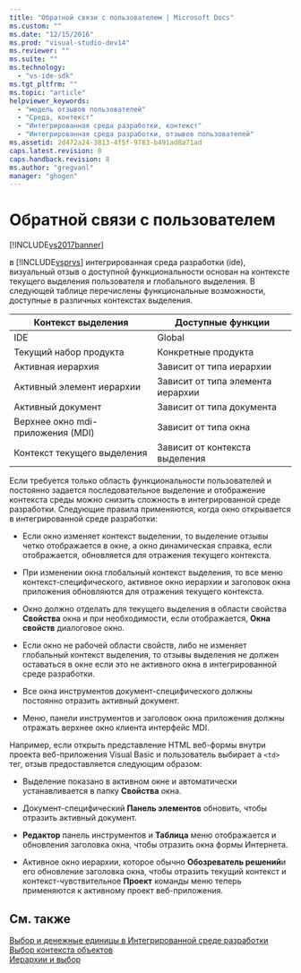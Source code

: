 ```yaml
---
title: "Обратной связи с пользователем | Microsoft Docs"
ms.custom: ""
ms.date: "12/15/2016"
ms.prod: "visual-studio-dev14"
ms.reviewer: ""
ms.suite: ""
ms.technology: 
  - "vs-ide-sdk"
ms.tgt_pltfrm: ""
ms.topic: "article"
helpviewer_keywords: 
  - "модель отзывов пользователей"
  - "Среда, контекст"
  - "Интегрированная среда разработки, контекст"
  - "Интегрированная среда разработки, отзывов пользователей"
ms.assetid: 2d472a24-3813-4f5f-9783-b491ad8a71ad
caps.latest.revision: 8
caps.handback.revision: 8
ms.author: "gregvanl"
manager: "ghogen"
---
```

# Обратной связи с пользователем
[!INCLUDE[vs2017banner](../../code-quality/includes/vs2017banner.md)]

в [!INCLUDE[vsprvs](../../code-quality/includes/vsprvs_md.md)] интегрированная среда разработки \(ide\), визуальный отзыв о доступной функциональности основан на контексте текущего выделения пользователя и глобального выделения.  В следующей таблице перечислены функциональные возможности, доступные в различных контекстах выделения.  
  
|Контекст выделения|Доступные функции|  
|------------------------|-----------------------|  
|IDE|Global|  
|Текущий набор продукта|Конкретные продукта|  
|Активная иерархия|Зависит от типа иерархии|  
|Активный элемент иерархии|Зависит от типа элемента иерархии|  
|Активный документ|Зависит от типа документа|  
|Верхнее окно mdi\-приложения \(MDI\)|Зависит от типа окна|  
|Контекст текущего выделения|Зависит от контекста выделения|  
  
 Если требуется только область функциональности пользователей и постоянно задается последовательное выделение и отображение контекста среды можно снизить сложность в интегрированной среде разработки.  Следующие правила применяются, когда окно открывается в интегрированной среде разработки:  
  
-   Если окно изменяет контекст выделении, то выделение отзывы четко отображается в окне, а окно динамическая справка, если отображается, обновляется для отражения текущего контекста.  
  
-   При изменении окна глобальный контекст выделения, то все меню контекст\-специфического, активное окно иерархии и заголовок окна приложения обновляются для отражения текущего контекста.  
  
-   Окно должно отделать для текущего выделения в области свойства **Свойства** окна и при необходимости, если отображается,  **Окна свойств** диалоговое окно.  
  
-   Если окно не рабочей области свойств, либо не изменяет глобальный контекст выделения, то отзывы выделения не должен оставаться в окне если это не активного окна в интегрированной среде разработки.  
  
-   Все окна инструментов документ\-специфического должны постоянно отразить активный документ.  
  
-   Меню, панели инструментов и заголовок окна приложения должны отражать верхнее окно клиента интерфейс MDI.  
  
 Например, если открыть представление HTML веб\-формы внутри проекта веб\-приложения Visual Basic и пользователь выбирает a `<td>` тег, отзыв предоставляется следующим образом:  
  
-   Выделение показано в активном окне и автоматически устанавливается в папку **Свойства** окна.  
  
-   Документ\-специфический **Панель элементов** обновить, чтобы отразить активный документ.  
  
-   **Редактор** панель инструментов и  **Таблица** меню отображается и обновления заголовка окна, чтобы отразить окна формы Интернета.  
  
-   Активное окно иерархии, которое обычно **Обозреватель решений**и его обновление заголовка окна, чтобы отразить текущий контекст и контекст\-чувствительное  **Проект** команды меню теперь применяются к активному проект веб\-приложения.  
  
## См. также  
 [Выбор и денежные единицы в Интегрированной среде разработки](../../extensibility/internals/selection-and-currency-in-the-ide.md)   
 [Выбор контекста объектов](../../extensibility/internals/selection-context-objects.md)   
 [Иерархии и выбор](../../extensibility/internals/hierarchies-and-selection.md)